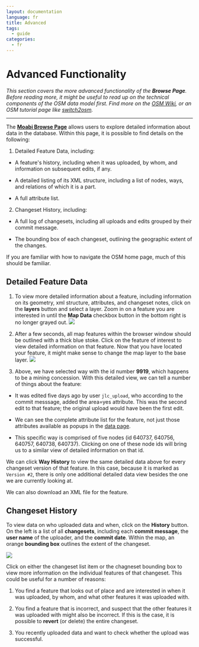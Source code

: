 ```yaml
---
layout: documentation
language: fr
title: Advanced
tags:
  - guide
categories:
  - fr
---
```

# Advanced Functionality

*This section covers the more advanced functionality of the **Browse Page**.  Before reading more, it might be useful to read up on the technical components of the OSM data model first.  Find more on the [OSM Wiki](http://wiki.openstreetmap.org/wiki/Main_Page), or an OSM tutorial page like [switch2osm](http://switch2osm.org/).*

***

The **[Moabi Browse Page](osm.moabi.org)** allows users to explore detailed information about data in the database.  Within this page, it is possible to find details on the following:

1. Detailed Feature Data, including:
  * A feature's history, including when it was uploaded, by whom, and information on subsequent edits, if any.

  * A detailed listing of its XML structure, including a list of nodes, ways, and relations of which it is a part.

  * A full attribute list.

2. Changeset History, including:
  * A full log of changesets, including all uploads and edits grouped by their commit message.

  * The bounding box of each changeset, outlining the geographic extent of the changes.

If you are familiar with how to navigate the OSM home page, much of this should be familiar.


## Detailed Feature Data

1. To view more detailed information about a feature, including information on its geometry, xml structure, attributes, and changeset notes, click on the <span class="idcon layers"></span> **layers** button and select a layer. Zoom in on a feature you are interested in until the **Map Data** checkbox button in the bottom right is no longer grayed out.
![](https://farm4.staticflickr.com/3850/14309593446_37868794ce_c.jpg)

2. After a few seconds, all map features within the browser window should be outlined with a thick blue stoke.  Click on the feature of interest to view detailed information on that feature.  Now that you have located your feature, it might make sense to change the map layer to the base layer.
![](https://farm3.staticflickr.com/2897/14331471752_8c91339c44_z.jpg)

3. Above, we have selected way with the id number **9919**, which happens to be a mining concession.  With this detailed view, we can tell a number of things about the feature:

* It was edited five days ago by user `jlc_upload`, who according to the commit messsage, added the area=yes attribute. This was the second edit to that feature; the original upload would have been the first edit.

* We can see the complete attribute list for the feature, not just those attributes available as popups in the [data page]({{site.baseurl}}/data/{{page.language}}).

* This specific way is comprised of five nodes (id 640737, 640756, 640757, 640738, 640737).  Clicking on one of these node ids will bring us to a similar view of detailed information on that id.

We can click **Way History** to view the same detailed data above for every changeset version of that feature.  In this case, because it is marked as `Version #2`, there is only one additional detailed data view besides the one we are currently looking at.

We can also download an XML file for the feature.



## Changeset History

To view data on who uploaded data and when, click on the **History** button.  On the left is a list of all **changesets**, including each **commit message**, the **user name** of the uploader, and the **commit date**.  Within the map, an orange **bounding box** outlines the extent of the changeset.

![](https://farm4.staticflickr.com/3893/14353102453_4d61e8c917_z.jpg)

Click on either the changeset list item or the chagneset bounding box to view more information on the individual features of that changeset.  This could be useful for a number of reasons:

1. You find a feature that looks out of place and are interested in when it was uploaded, by whom, and what other features it was uploaded with.

2. You find a feature that is incorrect, and suspect that the other features it was uploaded with might also be incorrect.  If this is the case, it is possible to **revert** (or delete) the entire changeset.

3. You recently uploaded data and want to check whether the upload was successful.

